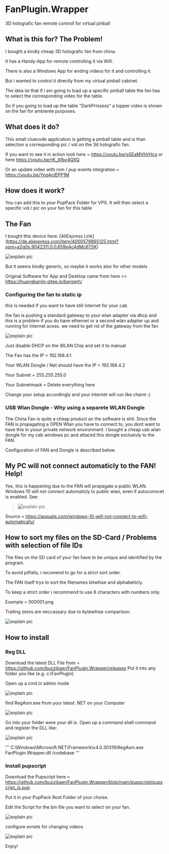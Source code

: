 # FanPlugin.Wrapper
3D holografic fan remote controll for virtual pinball

## What is this for? The Problem!
I bought a kindly cheap 3D holografic fan from china.

It has a Handy-App for remote controlling it via Wifi.

There is also a Windows App for ending videos for it and controlling it.

But i wanted to control it directly from my virtual pinball cabinet.

The idea ist that if i am going to load up a specific pinball table the fan has to select the corresponding video for the table.

So if you going to load up the table "DarkPrinzess" a topper video is shown on the fan for ambiente purposes.


## What does it do?
This small cluecode application is getting a pinball table and is than selection a corresponding pic / vid on the 3d holografic fan.

If you want to see it in action look here = https://youtu.be/gSEaMVhVHcs or here https://youtu.be/rK_Xfbv4QXQ
  
Or an update video with rom / pup events integration = https://youtu.be/YnqAcIEPP1M
  
## How does it work?
You can add this to your PupPack Folder for VPX.
It will then select a specific vid / pic on your fan for this table

## The Fan
I bought this device here: [AliExpress Link] (https://de.aliexpress.com/item/4000579865125.html?spm=a2g0s.9042311.0.0.659e4c4dMc6T5K)

![explain pic](https://github.com/buzzibaer/FanPlugin.Wrapper/blob/main/docmedia/install5.png)

But it seems kindly generic, so maybe it works also for other models

Original Software for App and Desktop came from here >> https://huangbanjin.gitee.io/bergerh/

### Configuring the fan to static ip
this is needed if you want to have still internet for your cab

the fan is pushing a standard gateway to your wlan adapter via dhcp and this is a problem if you do have ethernet or a second wlan adapter up and running for internet acess.
we need to get rid of the gateway from the fan

![explain pic](https://github.com/buzzibaer/FanPlugin.Wrapper/blob/main/docmedia/install3.png)

Just disable DHCP on the WLAN Chip and set it to manual

The Fan has the IP = 192.168.4.1

Your WLAN Dongle / Net should have the IP = 192.168.4.2

Your Subnet = 255.255.255.0

Your Subnetmask = <EMPTY> Delete everything here

Change your setup accordingly and your internet will run like charm :)

### USB Wlan Dongle - Why using a separete WLAN Dongle

The China Fan is quite a cheap product an the software is shit.
Since the FAN is propagating a OPEN Wlan you have to connect to, you dont want to have this in yoour private network environment.
I bought a cheap usb wlan dongle for my cab windows pc and attaced this dongle exclusivly to the FAN.

Configuration of FAN and Dongle is described below.


## My PC will not connect automaticly to the FAN! Help!
Yes, this is happening due to the FAN will propagate a public WLAN.
Windows 10 will not connect automaticly to public wlan, even if autoconncet is enabled.
See:
> ![explain pic](https://github.com/buzzibaer/FanPlugin.Wrapper/blob/main/docmedia/install4.png)
  
Source = https://appuals.com/windows-10-will-not-connect-to-wifi-automatically/

## How to sort my files on the SD-Card / Problems with selection of file IDs

  The files on the SD card of your fan have to be unique and identified by the program.
  
  To avoid pitfalls, i recomend to go for a strict sort order.
  
  The FAN itself trys to sort the filenames bitwhise and alphabeticly.
  
  To keep a strict order i recommend to use 6 characters with numbers only.
  
  Example = 000001.png
  
  Trailing zeros are neccassary due to bytewhise comparison.
  
![explain pic](https://github.com/buzzibaer/FanPlugin.Wrapper/blob/main/docmedia/install11.png)
  
## How to install

### Reg DLL
Download the latest DLL File from = https://github.com/buzzibaer/FanPlugin.Wrapper/releases
Put it into any folder you like (e.g. c:\FanPlugin\)

Open up a cmd in admin mode

![explain pic](https://github.com/buzzibaer/FanPlugin.Wrapper/blob/main/docmedia/install6.png)

find RegAsm.exe from your latest .NET on your Computer

![explain pic](https://github.com/buzzibaer/FanPlugin.Wrapper/blob/main/docmedia/install7.png)


Go into your folder were your dll is.
Open up a command shell command and register the DLL like:

![explain pic](https://github.com/buzzibaer/FanPlugin.Wrapper/blob/main/docmedia/install8.png)

'''
C:\Windows\Microsoft.NET\Framework\v4.0.30319\RegAsm.exe FanPlugin.Wrapper.dll /codebase
'''

### Install pupscript
Download the Pupscript here = https://github.com/buzzibaer/FanPlugin.Wrapper/blob/main/pupscript/pupscript_js.pup

Put it in your PupPack Root Folder of your choise.

Edit the Script for the bin file you want to select on your fan.

![explain pic](https://github.com/buzzibaer/FanPlugin.Wrapper/blob/main/docmedia/install9.png)

configure evnets for changing videos  
  
![explain pic](https://github.com/buzzibaer/FanPlugin.Wrapper/blob/main/docmedia/install10.png)

Enjoy!
